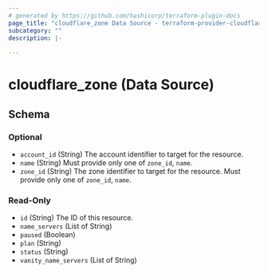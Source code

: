 ```yaml
---
# generated by https://github.com/hashicorp/terraform-plugin-docs
page_title: "cloudflare_zone Data Source - terraform-provider-cloudflare"
subcategory: ""
description: |-
  
---
```


# cloudflare_zone (Data Source)





<!-- schema generated by tfplugindocs -->
## Schema

### Optional

- `account_id` (String) The account identifier to target for the resource.
- `name` (String) Must provide only one of `zone_id`, `name`.
- `zone_id` (String) The zone identifier to target for the resource. Must provide only one of `zone_id`, `name`.

### Read-Only

- `id` (String) The ID of this resource.
- `name_servers` (List of String)
- `paused` (Boolean)
- `plan` (String)
- `status` (String)
- `vanity_name_servers` (List of String)


